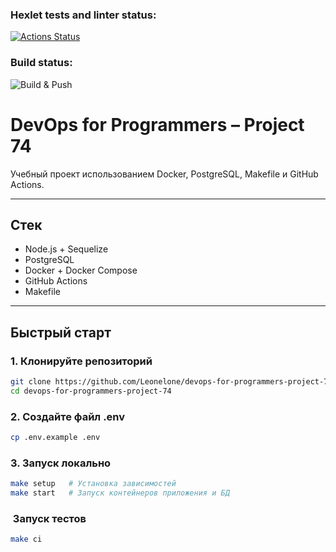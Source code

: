 ### Hexlet tests and linter status:
[![Actions Status](https://github.com/Leonelone/devops-for-programmers-project-74/actions/workflows/hexlet-check.yml/badge.svg)](https://github.com/Leonelone/devops-for-programmers-project-74/actions)

### Build status:
![Build & Push](https://github.com/leonelone/devops-for-programmers-project-74/actions/workflows/push.yml/badge.svg)


# DevOps for Programmers – Project 74

Учебный проект использованием Docker, PostgreSQL, Makefile и GitHub Actions.

---

## Стек

- Node.js + Sequelize
- PostgreSQL
- Docker + Docker Compose
- GitHub Actions
- Makefile

---

## Быстрый старт

### 1. Клонируйте репозиторий

```bash
git clone https://github.com/Leonelone/devops-for-programmers-project-74.git
cd devops-for-programmers-project-74
```

### 2. Создайте файл .env
```bash
cp .env.example .env
```

### 3. Запуск локально

```bash
make setup   # Установка зависимостей
make start   # Запуск контейнеров приложения и БД
```

###  Запуск тестов

```bash
make ci
```
